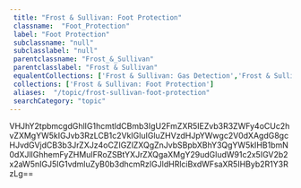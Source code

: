 ```yaml
--- 
 title: "Frost & Sullivan: Foot Protection" 
 classname:  "Foot_Protection" 
 label: "Foot Protection" 
 subclassname: "null" 
 subclasslabel: "null" 
 parentclassname: "Frost_&_Sullivan" 
 parentclasslabel: "Frost & Sullivan" 
 equalentCollections: ['Frost & Sullivan: Gas Detection','Frost & Sullivan: Fall Protection','Frost & Sullivan: Protective Clothing','Frost & Sullivan: Workwear'] 
 collections: ['Frost & Sullivan: Foot Protection']
 aliases:  "/topic/frost-sullivan-foot-protection"  
 searchCategory: "topic" 
---
```

VHJhY2tpbmcgdGhlIG1hcmtldCBmb3IgU2FmZXR5IEZvb3R3ZWFy4oCUc2hvZXMgYW5kIGJvb3RzLCB1c2VkIGluIGluZHVzdHJpYWwgc2V0dXAgdG8gcHJvdGVjdCB3b3JrZXJz4oCZIGZlZXQgZnJvbSBpbXBhY3QgYW5kIHB1bmN0dXJlIGhhemFyZHMuIFRoZSBtYXJrZXQgaXMgY29udGludW91c2x5IGV2b2x2aW5nIGJ5IG1vdmluZyB0b3dhcmRzIGJldHRlciBxdWFsaXR5IHByb2R1Y3RzLg==